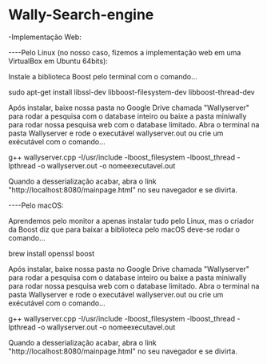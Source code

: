 # Wally-Search-engine

-Implementação Web:

----Pelo Linux (no nosso caso, fizemos a implementação web em uma VirtualBox em Ubuntu 64bits): 

  Instale a biblioteca Boost pelo terminal com o comando...

  sudo apt-get install libssl-dev libboost-filesystem-dev libboost-thread-dev

  Após instalar, baixe nossa pasta no Google Drive chamada "Wallyserver" para rodar a pesquisa com o database inteiro ou baixe a pasta miniwally para rodar nossa pesquisa web com o database limitado.
  Abra o terminal na pasta Wallyserver e rode o executável wallyserver.out ou crie um exécutável com o comando...
  
  g++ wallyserver.cpp -I/usr/include -lboost_filesystem -lboost_thread -lpthread -o wallyserver.out -o nomeexecutavel.out
  
  Quando a desserialização acabar, abra o link "http://localhost:8080/mainpage.html" no seu navegador e se divirta.
  
----Pelo macOS:

  Aprendemos pelo monitor a apenas instalar tudo pelo Linux, mas o criador da Boost diz que para baixar a biblioteca pelo macOS deve-se rodar o comando...
  
  brew install openssl boost

Após instalar, baixe nossa pasta no Google Drive chamada "Wallyserver" para rodar a pesquisa com o database inteiro ou baixe a pasta miniwally para rodar nossa pesquisa web com o database limitado.
  Abra o terminal na pasta Wallyserver e rode o executável wallyserver.out ou crie um exécutável com o comando...
  
  g++ wallyserver.cpp -I/usr/include -lboost_filesystem -lboost_thread -lpthread -o wallyserver.out -o nomeexecutavel.out
  
  Quando a desserialização acabar, abra o link "http://localhost:8080/mainpage.html" no seu navegador e se divirta.
  
